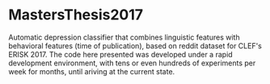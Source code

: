 # MastersThesis2017
Automatic depression classifier that combines linguistic features with behavioral features (time of publication), based on reddit dataset for CLEF's ERISK 2017.
The code here presented was developed under a rapid development environment, with tens or even hundreds of experiments per week for months, until ariving at the current state.